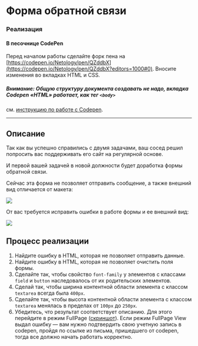 # Форма обратной связи

### Реализация

#### В песочнице CodePen

Перед началом работы сделайте форк пена на [https://codepen.io/Netology/pen/QZddbX](https://codepen.io/Netology/pen/QZddbX?editors=1000#0). Вносите изменения во вкладках HTML и CSS.

##### Внимание: Общую структуру документа создавать не надо, вкладка Codepen «HTML» работает, как тег `<body>`
см. [инструкцию по работе с Codepen](https://github.com/netology-code/guides/tree/master/codepen).

---

## Описание

Так как вы успешно справились с двумя задачами, ваш сосед решил попросить вас поддерживать его сайт на регулярной основе.

И первой вашей задачей в новой должности будет доработка формы обратной связи.

Сейчас эта форма не позволяет отправить сообщение, а также внешний вид отличается от макета:

![](https://netology-code.github.io/html-2-homeworks/sources/3-1/feedback-form-before.jpg)

От вас требуется исправить ошибки в работе формы и ее внешний вид:

![](https://netology-code.github.io/html-2-homeworks/sources/3-1/feedback-form-after.jpg)

## Процесс реализации

1. Найдите ошибку в HTML, которая не позволяет отправить данные.
2. Найдите ошибку в HTML, которая не позволяет очистить поля формы.
3. Сделайте так, чтобы свойство `font-family` у элементов с классами `field` и `button` наследовалось от их родительских элементов.
4. Сделай так, чтобы ширина контентной области элемента с классом `textarea` всегда была `400px`.
5. Сделайте так, чтобы высота контентной области элемента с классом `textarea` менялась в пределах от `100px` до `250px`.
6. Убедитесь, что результат соответствует описанию. Для этого перейдите в режим FullPage ([скриншот](/sources/screen.md)). Если режим FullPage View выдал ошибку — вам нужно подтвердить свою учетную запись в codepen, пройдя по ссылке из письма, пришедшего от codepen, тогда все должно начать работать корректно.

